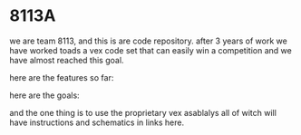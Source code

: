# 8113A

we are team 8113, and this is are code repository.
after 3 years of work we have worked toads a vex code set that can easily win a competition and we have almost reached this goal.

here are the features so far:

here are the goals:

and the one thing is to use the proprietary vex asablalys all of witch will have instructions and schematics in links here.